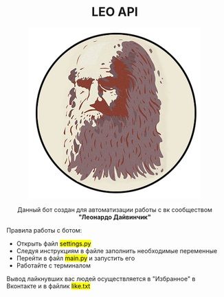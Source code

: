 <link rel="stylesheet" href="styles.css">
</style>
<h1 align = 'center'>LEO API</h1>
<p align = 'center'><img width="400" height="400"  src='logo.png'></p>
<p id = "info" align = 'center'> Данный бот создан для автоматизации работы с вк сообществом <b id = 'name'>"Леонардо Дайвинчик"</b></p>
<p>Правила работы с ботом: 
    <ul>
        <li>Открыть файл <mark id = 'file'>settings.py</mark></li>
        <li>Следуя инструкциям в файле заполнить необходимые переменные</li>
        <li>Перейти в файл <mark id = 'file'>main.py</mark> и запустить его</li>
        <li>Работайте с терминалом</li>
        </ul>
</p>
<p id = "end">Вывод лайкнувших вас людей осуществляется в "Избранное" в Вконтакте и в файлик <mark id = 'file'>like.txt</mark></p>
